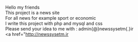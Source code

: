 Hello my friends
</br>
This project is a news site
</br>
For all news for example sport or economic
</br>
I write this project with php and mysql and css 
</br>
Please send your idea to me with : admin{@}newssysetm{.}ir
</br>
<a href="http://newssysetm.ir
</br>
